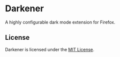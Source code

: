 # Darkener

A highly configurable dark mode extension for Firefox.

## License

Darkener is licensed under the [MIT License](LICENSE.md).
